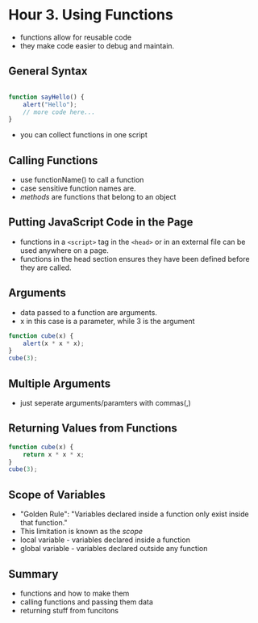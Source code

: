 # Hour 3. Using Functions

- functions allow for reusable code
- they make code easier to debug and maintain.

## General Syntax

~~~javascript

function sayHello() {
    alert("Hello");
    // more code here...
}
~~~
- you can collect functions in one script

## Calling Functions

- use functionName() to call a function
- case sensitive function names are.
- *methods* are functions that belong to an object

## Putting JavaScript Code in the Page <head></head>

- functions in a `<script>` tag in the `<head>` or in an external file can be used anywhere on a page.
- functions in the head section ensures they have been defined before they are called.

## Arguments

- data passed to a function are arguments.
- x in this case is a parameter, while 3 is the argument
~~~javascript
function cube(x) {
    alert(x * x * x);
}
cube(3);
~~~

## Multiple Arguments

- just seperate arguments/paramters with commas(,)

## Returning Values from Functions

~~~javascript
function cube(x) {
    return x * x * x;
}
cube(3);
~~~

## Scope of Variables

- "Golden Rule": "Variables declared inside a function only exist inside that function."
- This limitation is known as the *scope*
- local variable - variables declared inside a function
- global variable - variables declared outside any function

## Summary

- functions and how to make them
- calling functions and passing them data
- returning stuff from funcitons